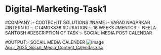# Digital-Marketing-Task1
#COMPANY :- CODTECH IT SOLUTIONS
#NAME :- VARAD NAGARKAR
#INTERN ID :- CT4MDK838
#DURATION :- 16 WEEKS
#MENTOR :- NEELA SANTOSH
#DESCRIPTION OF TASK :- SOCIAL MEDIA POST
CALENDAR

#OUTPUT:-
SOCAIL MEDIA CALENDER
![Image](https://github.com/user-attachments/assets/eca0a118-1eb7-4224-a2ce-90fc8bf13f8f)
[April_2025_Social_Media_Content_Calendar.xlsx](https://github.com/user-attachments/files/20136362/April_2025_Social_Media_Content_Calendar.xlsx)
